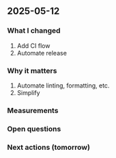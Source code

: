 ## 2025-05-12

### What I changed
1. Add CI flow
2. Automate release

### Why it matters
1. Automate linting, formatting, etc.
2. Simplify

### Measurements

### Open questions

### Next actions (tomorrow)